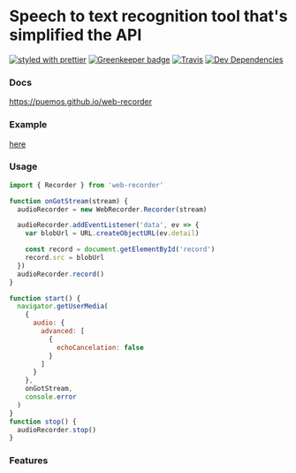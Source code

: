 # Speech to text recognition tool that's simplified the API

[![styled with prettier](https://img.shields.io/badge/styled_with-prettier-ff69b4.svg)](https://github.com/prettier/prettier)
[![Greenkeeper badge](https://badges.greenkeeper.io/puemos/web-recorder.svg)](https://greenkeeper.io/)
[![Travis](https://img.shields.io/travis/puemos/web-recorder.svg)](https://travis-ci.org/puemos/web-recorder)
[![Dev Dependencies](https://david-dm.org/puemos/web-recorder/dev-status.svg)](https://david-dm.org/puemos/web-recorder)

### Docs

https://puemos.github.io/web-recorder

### Example

[here](https://github.com/puemos/web-recorder/blob/master/examples/simple.html)

### Usage

```js
import { Recorder } from 'web-recorder'

function onGotStream(stream) {
  audioRecorder = new WebRecorder.Recorder(stream)

  audioRecorder.addEventListener('data', ev => {
    var blobUrl = URL.createObjectURL(ev.detail)

    const record = document.getElementById('record')
    record.src = blobUrl
  })
  audioRecorder.record()
}

function start() {
  navigator.getUserMedia(
    {
      audio: {
        advanced: [
          {
            echoCancelation: false
          }
        ]
      }
    },
    onGotStream,
    console.error
  )
}
function stop() {
  audioRecorder.stop()
}
```

### Features
